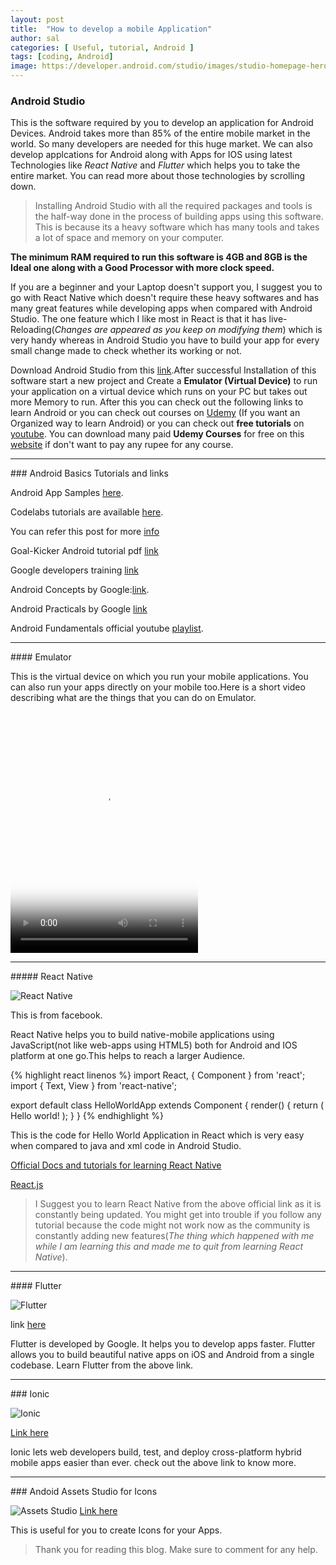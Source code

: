 ```yaml
---
layout: post
title:  "How to develop a mobile Application"
author: sal
categories: [ Useful, tutorial, Android ]
tags: [coding, Android]
image: https://developer.android.com/studio/images/studio-homepage-hero.jpg
---
```

<style>
  @media  screen and (min-width : 0px) and (max-width : 767px)  {
  video{
      width: 200px;   
    height:300px;
    }
}
</style>
### Android Studio

This is the software required by you to develop an application for Android Devices. 
Android takes more than 85% of the entire mobile market in the world. So many developers are needed for this huge market. 
We can also develop applcations for Android along with Apps for IOS using latest Technologies like _React Native_ and _Flutter_
which helps you to take the entire market. You can read more about those technologies by scrolling down.

>Installing Android Studio with all the required packages and tools is the half-way done in the process of building apps using this software.
This is because its a heavy software which has many tools and takes a lot of space and memory on your computer.

**The minimum RAM required to run this software is 4GB and 8GB is the Ideal one along with a Good Processor with more clock speed.**

If you are a beginner and your Laptop doesn't support you, I suggest you to go with React Native which doesn't require these heavy softwares and has many great features while developing apps when compared with Android Studio. The one feature which I like most in React is that it has live-Reloading(_Changes are appeared as you keep on modifying them_) which is very handy whereas in Android Studio you have to build your app for every small change made to check whether its working or not.

Download Android Studio from this [link](https://developer.android.com/studio/).After successful Installation of this software start a new project and Create a **Emulator (Virtual Device)** to run your application on a virtual device which runs on your PC but takes out more Memory to run. After this you can check out the following links to learn Android or you can check out courses on [Udemy](https://udemy.com) (If you want an Organized way to learn Android) or you can check out **free tutorials** on [youtube](https://www.youtube.com/). You can download many paid **Udemy Courses** for free on this [website](https://www.freetutorials.eu/) if don't want to pay any rupee for any course. 

<hr>
### Android Basics Tutorials and links

Android App Samples [here](https://developer.android.com/samples/).

Codelabs tutorials are available [here](https://codelabs.developers.google.com/?cat=Android).

You can refer this post for more [info](https://starksources.github.io/myblog/useful/android/2018/11/15/Android.html)

Goal-Kicker Android tutorial pdf [link](https://books.goalkicker.com/AndroidBook/)

Google developers training [link](https://developers.google.com/training/courses/android-fundamentals)

Android Concepts by Google:[link](https://google-developer-training.github.io/android-developer-fundamentals-course-concepts/en/index.html).

Android Practicals by Google [link](https://google-developer-training.github.io/android-developer-fundamentals-course-practicals/en/index.html)

Android Fundamentals official youtube [playlist](https://www.youtube.com/playlist?list=PLlyCyjh2pUe9wv-hU4my-Nen_SvXIzxGB).

<hr>
#### Emulator

This is the virtual device on which you run your mobile applications. You can also run your apps directly on your mobile too.Here is a short video describing what are the things that you can do on Emulator.
<video center controls poster="/studio/images/run/thumbnail-emulator_2x.png" style="width:300px;height:400px;">
  <source src="https://storage.googleapis.com/androiddevelopers/videos/studio-emulator-overview_2-2.mp4" type="video/mp4">
</video>

<hr>
##### React Native

![React Native](https://kaysharbor.com/wp-content/uploads/2018/05/all-about-react-native-apps-776x415.png)

This is from facebook.

React Native helps you to build native-mobile applications using JavaScript(not like web-apps using HTML5) both for Android and IOS platform at one go.This helps to reach a larger Audience.

{% highlight react linenos %}
import React, { Component } from 'react';
import { Text, View } from 'react-native';

export default class HelloWorldApp extends Component {
  render() {
    return (
      <View>
        <Text>Hello world!</Text>
      </View>
    );
  }
}
{% endhighlight %}

This is the code for Hello World Application in React which is very easy when compared to java and xml code in Android Studio.

[Official Docs and tutorials for learning React Native](http://facebook.github.io/react-native/)

[React.js](https://reactjs.org/)

> I Suggest you to learn React Native from the above official link as it is constantly being updated. You might get into trouble if you follow any tutorial because the code might not work now as the community is constantly adding new features(_The thing which happened with me while I am learning this and made me to quit from learning React Native_). 

<hr>
#### Flutter

![Flutter](https://i.ytimg.com/vi/fq4N0hgOWzU/maxresdefault.jpg)

link [here](https://flutter.io/)

Flutter is developed by Google. It helps you to develop apps faster. Flutter allows you to build beautiful native apps on iOS and Android from a single codebase. Learn Flutter from the above link.

<hr>
### Ionic

![Ionic](https://www.quape.com/wp-content/uploads/2017/07/ionic.jpg)

[Link here](https://ionicframework.com/)

Ionic lets web developers build, test, and deploy cross-platform hybrid mobile apps easier than ever. check out the above link to know more.

<hr>
### Andoid Assets Studio for Icons

![Assets Studio](https://i1.wp.com/www.snyxius.com/wp-content/uploads/2018/04/android-asset-studio.png?ssl=1)
[Link here](https://romannurik.github.io/AndroidAssetStudio/index.html)

This is useful for you to create Icons for your Apps.


> Thank you for reading this blog. Make sure to comment for any help.


